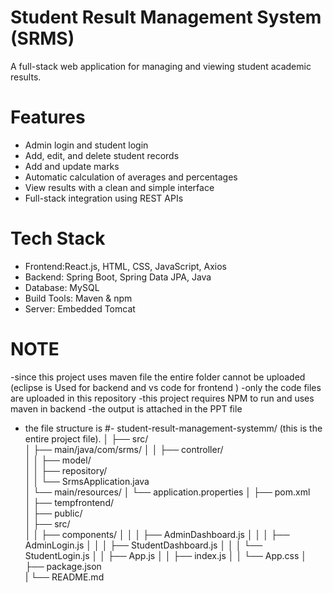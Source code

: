 
# Student Result Management System (SRMS)

A full-stack web application for managing and viewing student academic results.

# Features
- Admin login and student login
- Add, edit, and delete student records
- Add and update marks
- Automatic calculation of averages and percentages
- View results with a clean and simple interface
- Full-stack integration using REST APIs

 # Tech Stack
- Frontend:React.js, HTML, CSS, JavaScript, Axios
- Backend: Spring Boot, Spring Data JPA, Java
- Database: MySQL
- Build Tools: Maven & npm
- Server: Embedded Tomcat

# NOTE 
-since this project uses maven file the entire folder cannot be uploaded (eclipse is Used for backend and vs code for frontend )
-only the code files are uploaded in this repository 
-this project requires NPM to run and uses maven in backend 
-the output is attached in the PPT file
- the file structure is
#- student-result-management-systemm/ (this is the entire project file).
│
├── src/                      
│   ├── main/java/com/srms/
│   │   ├── controller/       
│   │   ├── model/            
│   │   ├── repository/       
│   │   └── SrmsApplication.java  
│   └── main/resources/
│       └── application.properties 
│
├── pom.xml                   
│
├── tempfrontend/            
│   ├── public/              
│   ├── src/                  
│   │   ├── components/
│   │   │   ├── AdminDashboard.js
│   │   │   ├── AdminLogin.js
│   │   │   ├── StudentDashboard.js
│   │   │   └── StudentLogin.js
│   │   ├── App.js
│   │   ├── index.js
│   │   └── App.css
│   ├── package.json          
|   └── README.md                          












